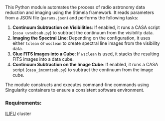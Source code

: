 
This Python module automates the process of radio astronomy data reduction and imaging using the Stimela framework. It reads parameters from a JSON file (`params.json`) and performs the following tasks:

1. **Continuum Subtraction on Visibilities**: If enabled, it runs a CASA script (`casa_uvsubsub.py`) to subtract the continuum from the visibility data.
2. **Imaging the Spectral Line**: Depending on the configuration, it uses either `tclean` or `wsclean` to create spectral line images from the visibility data.
3. **Glue FITS Images into a Cube**: If `wsclean` is used, it stacks the resulting FITS images into a data cube.
4. **Continuum Subtraction on the Image Cube**: If enabled, it runs a CASA script (`casa_imcontsub.py`) to subtract the continuum from the image cube.

The module constructs and executes command-line commands using Singularity containers to ensure a consistent software environment.

### Requirements:

[ILIFU](http://docs.ilifu.ac.za/#/) cluster
